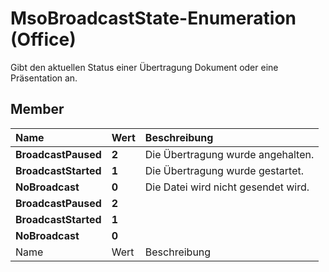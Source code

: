 
# MsoBroadcastState-Enumeration (Office)

Gibt den aktuellen Status einer Übertragung Dokument oder eine Präsentation an.


## Member



|**Name**|**Wert**|**Beschreibung**|
|:-----|:-----|:-----|
|**BroadcastPaused**|**2**|Die Übertragung wurde angehalten.|
|**BroadcastStarted**|**1**|Die Übertragung wurde gestartet.|
|**NoBroadcast**|**0**|Die Datei wird nicht gesendet wird.|
|**BroadcastPaused**|**2**||
|**BroadcastStarted**|**1**||
|**NoBroadcast**|**0**||
|Name|Wert|Beschreibung|
